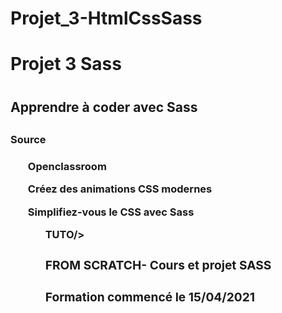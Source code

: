 # Projet_3-HtmlCssSass
<h1>Projet 3 Sass <h1/>

<h2>Apprendre à coder avec Sass <h2/>
  
  <h3>Source<h3/>
      <ul> Openclassroom</>
         <p>Créez des animations CSS modernes </p>
         <p>Simplifiez-vous le CSS avec Sass </p>
      <ul> TUTO/>
         <h3>FROM SCRATCH- Cours et projet SASS<H3/>
 <p>Formation commencé le 15/04/2021</p>
          
         
